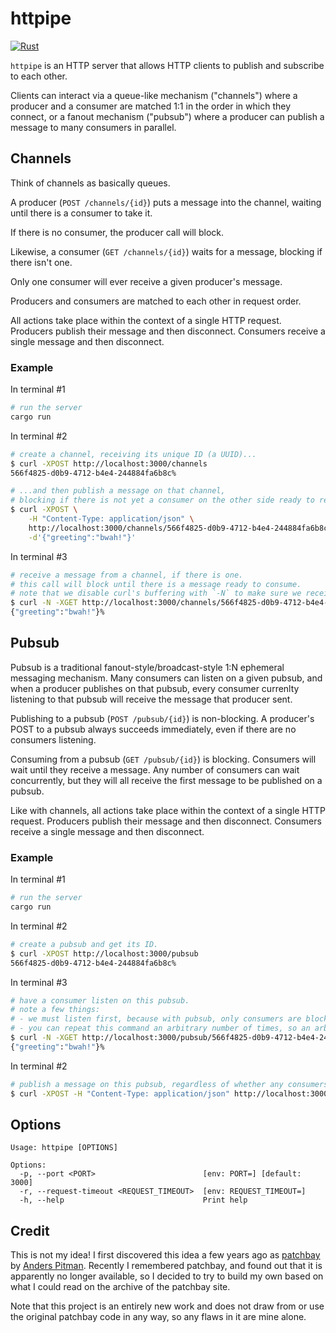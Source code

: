 # httpipe

[![Rust](https://github.com/ckampfe/httpipe/actions/workflows/rust.yml/badge.svg)](https://github.com/ckampfe/httpipe/actions/workflows/rust.yml)

`httpipe` is an HTTP server that allows HTTP clients to publish and subscribe to each other.

Clients can interact via a queue-like mechanism ("channels") where a producer and a consumer are matched 1:1 in the order in which they connect, or a fanout mechanism ("pubsub") where a producer can publish a message to many consumers in parallel.

## Channels 

Think of channels as basically queues.

A producer (`POST /channels/{id}`) puts a message into the channel, waiting until there is a consumer to take it.

If there is no consumer, the producer call will block.

Likewise, a consumer (`GET /channels/{id}`) waits for a message, blocking if there isn't one.

Only one consumer will ever receive a given producer's message.

Producers and consumers are matched to each other in request order.

All actions take place within the context of a single HTTP request.
Producers publish their message and then disconnect.
Consumers receive a single message and then disconnect.

### Example

In terminal #1

```sh
# run the server
cargo run
```

In terminal #2

```sh
# create a channel, receiving its unique ID (a UUID)...
$ curl -XPOST http://localhost:3000/channels
566f4825-d0b9-4712-b4e4-244884fa6b8c%

# ...and then publish a message on that channel,
# blocking if there is not yet a consumer on the other side ready to receive it
$ curl -XPOST \
    -H "Content-Type: application/json" \
    http://localhost:3000/channels/566f4825-d0b9-4712-b4e4-244884fa6b8c \
    -d'{"greeting":"bwah!"}' 
```

In terminal #3

```sh
# receive a message from a channel, if there is one.
# this call will block until there is a message ready to consume.
# note that we disable curl's buffering with `-N` to make sure we receive the full response immediately.
$ curl -N -XGET http://localhost:3000/channels/566f4825-d0b9-4712-b4e4-244884fa6b8c
{"greeting":"bwah!"}%    
```

## Pubsub

Pubsub is a traditional fanout-style/broadcast-style 1:N ephemeral messaging mechanism.
Many consumers can listen on a given pubsub, and when a producer publishes on that pubsub,
every consumer currenlty listening to that pubsub will receive the message that producer sent.

Publishing to a pubsub (`POST /pubsub/{id}`) is non-blocking. A producer's POST to a pubsub always succeeds immediately,
even if there are no consumers listening.

Consuming from a pubsub (`GET /pubsub/{id}`) is blocking. Consumers will wait until they receive
a message. Any number of consumers can wait concurrently, but they will all receive the first
message to be published on a pubsub.

Like with channels, all actions take place within the context of a single HTTP request.
Producers publish their message and then disconnect.
Consumers receive a single message and then disconnect.

### Example

In terminal #1

```sh
# run the server
cargo run
```

In terminal #2

```sh
# create a pubsub and get its ID.
$ curl -XPOST http://localhost:3000/pubsub
566f4825-d0b9-4712-b4e4-244884fa6b8c%
```

In terminal #3

```sh
# have a consumer listen on this pubsub.
# note a few things:
# - we must listen first, because with pubsub, only consumers are blocking
# - you can repeat this command an arbitrary number of times, so an arbitrary number of clients can listen on this pubsub simultaneously, and all of them will receive the first message published after they connect
$ curl -N -XGET http://localhost:3000/pubsub/566f4825-d0b9-4712-b4e4-244884fa6b8c
{"greeting":"bwah!"}%    
```

In terminal #2

```sh
# publish a message on this pubsub, regardless of whether any consumers are listening
$ curl -XPOST -H "Content-Type: application/json" http://localhost:3000/pubsub/566f4825-d0b9-4712-b4e4-244884fa6b8c -d'{"greeting":"bwah!"}' 
```

## Options

```
Usage: httpipe [OPTIONS]

Options:
  -p, --port <PORT>                        [env: PORT=] [default: 3000]
  -r, --request-timeout <REQUEST_TIMEOUT>  [env: REQUEST_TIMEOUT=]
  -h, --help                               Print help
```

## Credit

This is not my idea! I first discovered this idea a few years ago as [patchbay](https://web.archive.org/web/20241105063704/https://patchbay.pub/) by [Anders Pitman](https://github.com/anderspitman). Recently I remembered patchbay, and found out that it is apparently no longer available, so I decided to try to build my own based on what I could read on the archive of the patchbay site.

Note that this project is an entirely new work and does not draw from or use the original patchbay code in any way, so any flaws in it are mine alone.
